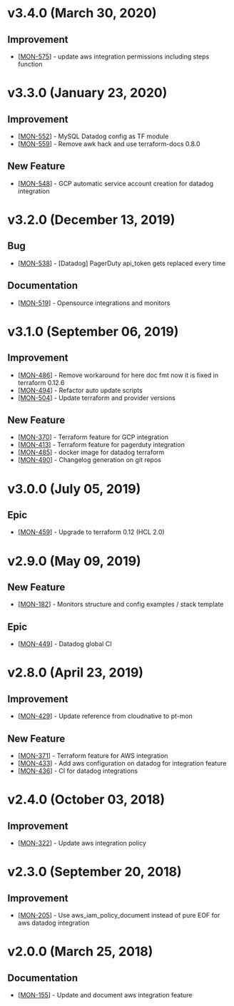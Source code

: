 
# v3.4.0 (March 30, 2020)

## Improvement

*   [[MON-575](https://claranet-morea.atlassian.net/browse/MON-575)] - update aws integration permissions including steps function

# v3.3.0 (January 23, 2020)

## Improvement

*   [[MON-552](https://claranet-morea.atlassian.net/browse/MON-552)] - MySQL Datadog config as TF module
*   [[MON-559](https://claranet-morea.atlassian.net/browse/MON-559)] - Remove awk hack and use terraform-docs 0.8.0

## New Feature

*   [[MON-548](https://claranet-morea.atlassian.net/browse/MON-548)] - GCP automatic service account creation for datadog integration

# v3.2.0 (December 13, 2019)

## Bug

*   [[MON-538](https://claranet-morea.atlassian.net/browse/MON-538)] - [Datadog] PagerDuty api_token gets replaced every time

## Documentation

*   [[MON-519](https://claranet-morea.atlassian.net/browse/MON-519)] - Opensource integrations and monitors

# v3.1.0 (September 06, 2019)

## Improvement

*   [[MON-486](https://claranet-morea.atlassian.net/browse/MON-486)] - Remove workaround for here doc fmt now it is fixed in terraform 0.12.6
*   [[MON-494](https://claranet-morea.atlassian.net/browse/MON-494)] - Refactor auto update scripts
*   [[MON-504](https://claranet-morea.atlassian.net/browse/MON-504)] - Update terraform and provider versions

## New Feature

*   [[MON-370](https://claranet-morea.atlassian.net/browse/MON-370)] - Terraform feature for GCP integration
*   [[MON-413](https://claranet-morea.atlassian.net/browse/MON-413)] - Terraform feature for pagerduty integration
*   [[MON-485](https://claranet-morea.atlassian.net/browse/MON-485)] - docker image for datadog terraform
*   [[MON-490](https://claranet-morea.atlassian.net/browse/MON-490)] - Changelog generation on git repos

# v3.0.0 (July 05, 2019)

## Epic

*   [[MON-459](https://claranet-morea.atlassian.net/browse/MON-459)] - Upgrade to terraform 0.12 (HCL 2.0)

# v2.9.0 (May 09, 2019)

## New Feature

*   [[MON-182](https://claranet-morea.atlassian.net/browse/MON-182)] - Monitors structure and config examples / stack template

## Epic

*   [[MON-449](https://claranet-morea.atlassian.net/browse/MON-449)] - Datadog global CI

# v2.8.0 (April 23, 2019)

## Improvement

*   [[MON-429](https://claranet-morea.atlassian.net/browse/MON-429)] - Update reference from cloudnative to pt-mon

## New Feature

*   [[MON-371](https://claranet-morea.atlassian.net/browse/MON-371)] - Terraform feature for AWS integration
*   [[MON-433](https://claranet-morea.atlassian.net/browse/MON-433)] - Add aws configuration on datadog for integration feature
*   [[MON-436](https://claranet-morea.atlassian.net/browse/MON-436)] - CI for datadog integrations

# v2.4.0 (October 03, 2018)

## Improvement

*   [[MON-322](https://claranet-morea.atlassian.net/browse/MON-322)] - Update aws integration policy

# v2.3.0 (September 20, 2018)

## Improvement

*   [[MON-205](https://claranet-morea.atlassian.net/browse/MON-205)] - Use aws_iam_policy_document instead of pure EOF for aws datadog integration

# v2.0.0 (March 25, 2018)

## Documentation

*   [[MON-155](https://claranet-morea.atlassian.net/browse/MON-155)] - Update and document aws integration feature
